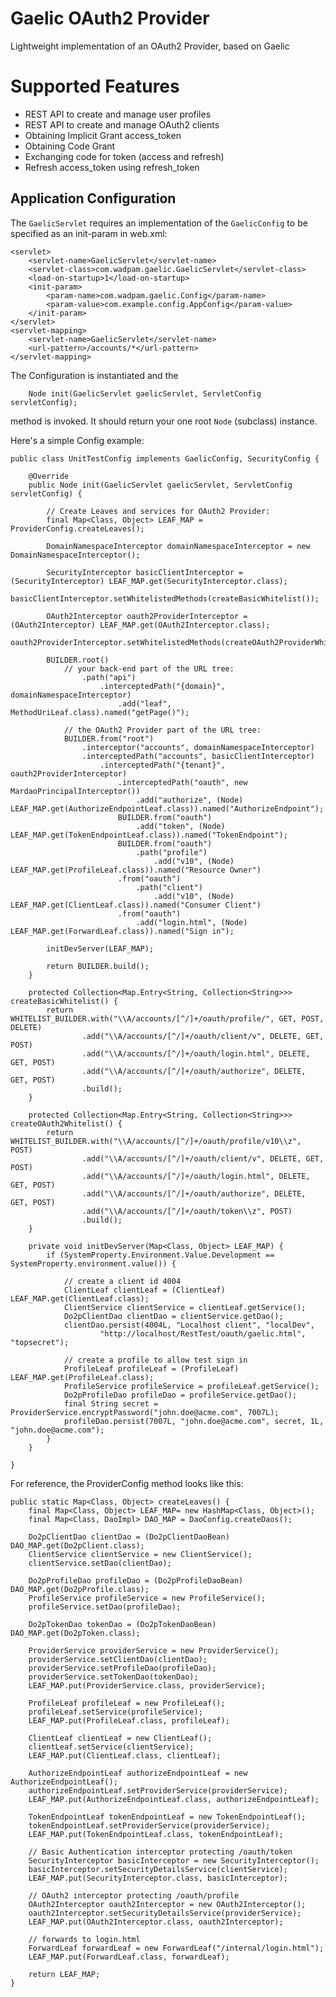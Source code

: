 Gaelic OAuth2 Provider
======================

Lightweight implementation of an OAuth2 Provider, based on Gaelic

Supported Features
==================
* REST API to create and manage user profiles
* REST API to create and manage OAuth2 clients
* Obtaining Implicit Grant access_token
* Obtaining Code Grant
* Exchanging code for token (access and refresh)
* Refresh access_token using refresh_token

Application Configuration
-------------------------
The `GaelicServlet` requires an implementation of the `GaelicConfig` to be specified
as an init-param in web.xml:
    
    <servlet>
        <servlet-name>GaelicServlet</servlet-name>
        <servlet-class>com.wadpam.gaelic.GaelicServlet</servlet-class>
        <load-on-startup>1</load-on-startup>
        <init-param> 
            <param-name>com.wadpam.gaelic.Config</param-name> 
            <param-value>com.example.config.AppConfig</param-value> 
        </init-param> 
    </servlet>
    <servlet-mapping>
        <servlet-name>GaelicServlet</servlet-name>
        <url-pattern>/accounts/*</url-pattern>
    </servlet-mapping>
    
The Configuration is instantiated and the 
    
        Node init(GaelicServlet gaelicServlet, ServletConfig servletConfig);
        
method is invoked. It should return your one root `Node` (subclass) instance.

Here's a simple Config example:
    
    public class UnitTestConfig implements GaelicConfig, SecurityConfig {

        @Override
        public Node init(GaelicServlet gaelicServlet, ServletConfig servletConfig) {

            // Create Leaves and services for OAuth2 Provider:
            final Map<Class, Object> LEAF_MAP = ProviderConfig.createLeaves();

            DomainNamespaceInterceptor domainNamespaceInterceptor = new DomainNamespaceInterceptor();

            SecurityInterceptor basicClientInterceptor = (SecurityInterceptor) LEAF_MAP.get(SecurityInterceptor.class);
            basicClientInterceptor.setWhitelistedMethods(createBasicWhitelist());

            OAuth2Interceptor oauth2ProviderInterceptor = (OAuth2Interceptor) LEAF_MAP.get(OAuth2Interceptor.class);
            oauth2ProviderInterceptor.setWhitelistedMethods(createOAuth2ProviderWhitelist());

            BUILDER.root()
                // your back-end part of the URL tree:
                    .path("api")
                        .interceptedPath("{domain}", domainNamespaceInterceptor)
                            .add("leaf", MethodUriLeaf.class).named("getPage()");

                // the OAuth2 Provider part of the URL tree:
                BUILDER.from("root")
                    .interceptor("accounts", domainNamespaceInterceptor)
                    .interceptedPath("accounts", basicClientInterceptor)
                        .interceptedPath("{tenant}", oauth2ProviderInterceptor)
                            .interceptedPath("oauth", new MardaoPrincipalInterceptor())
                                .add("authorize", (Node) LEAF_MAP.get(AuthorizeEndpointLeaf.class)).named("AuthorizeEndpoint");
                            BUILDER.from("oauth")
                                .add("token", (Node) LEAF_MAP.get(TokenEndpointLeaf.class)).named("TokenEndpoint");
                            BUILDER.from("oauth")
                                .path("profile")
                                    .add("v10", (Node) LEAF_MAP.get(ProfileLeaf.class)).named("Resource Owner")
                            .from("oauth")
                                .path("client")
                                    .add("v10", (Node) LEAF_MAP.get(ClientLeaf.class)).named("Consumer Client")
                            .from("oauth")
                                .add("login.html", (Node) LEAF_MAP.get(ForwardLeaf.class)).named("Sign in");

            initDevServer(LEAF_MAP);

            return BUILDER.build();
        }

        protected Collection<Map.Entry<String, Collection<String>>> createBasicWhitelist() {
            return WHITELIST_BUILDER.with("\\A/accounts/[^/]+/oauth/profile/", GET, POST, DELETE)
                    .add("\\A/accounts/[^/]+/oauth/client/v", DELETE, GET, POST)
                    .add("\\A/accounts/[^/]+/oauth/login.html", DELETE, GET, POST)
                    .add("\\A/accounts/[^/]+/oauth/authorize", DELETE, GET, POST)
                    .build();
        }

        protected Collection<Map.Entry<String, Collection<String>>> createOAuth2Whitelist() {
            return WHITELIST_BUILDER.with("\\A/accounts/[^/]+/oauth/profile/v10\\z", POST)
                    .add("\\A/accounts/[^/]+/oauth/client/v", DELETE, GET, POST)
                    .add("\\A/accounts/[^/]+/oauth/login.html", DELETE, GET, POST)
                    .add("\\A/accounts/[^/]+/oauth/authorize", DELETE, GET, POST)
                    .add("\\A/accounts/[^/]+/oauth/token\\z", POST)
                    .build();
        }

        private void initDevServer(Map<Class, Object> LEAF_MAP) {
            if (SystemProperty.Environment.Value.Development == SystemProperty.environment.value()) {

                // create a client id 4004
                ClientLeaf clientLeaf = (ClientLeaf) LEAF_MAP.get(ClientLeaf.class);
                ClientService clientService = clientLeaf.getService();
                Do2pClientDao clientDao = clientService.getDao();
                clientDao.persist(4004L, "Localhost client", "localDev", 
                        "http://localhost/RestTest/oauth/gaelic.html", "topsecret");

                // create a profile to allow test sign in
                ProfileLeaf profileLeaf = (ProfileLeaf) LEAF_MAP.get(ProfileLeaf.class);
                ProfileService profileService = profileLeaf.getService();
                Do2pProfileDao profileDao = profileService.getDao();
                final String secret = ProviderService.encryptPassword("john.doe@acme.com", 7007L);
                profileDao.persist(7007L, "john.doe@acme.com", secret, 1L, "john.doe@acme.com");
            }
        }

    }
    
For reference, the ProviderConfig method looks like this:
    
    public static Map<Class, Object> createLeaves() {
        final Map<Class, Object> LEAF_MAP= new HashMap<Class, Object>();
        final Map<Class, DaoImpl> DAO_MAP = DaoConfig.createDaos();
        
        Do2pClientDao clientDao = (Do2pClientDaoBean) DAO_MAP.get(Do2pClient.class);
        ClientService clientService = new ClientService();
        clientService.setDao(clientDao);
        
        Do2pProfileDao profileDao = (Do2pProfileDaoBean) DAO_MAP.get(Do2pProfile.class);
        ProfileService profileService = new ProfileService();
        profileService.setDao(profileDao);
        
        Do2pTokenDao tokenDao = (Do2pTokenDaoBean) DAO_MAP.get(Do2pToken.class);
        
        ProviderService providerService = new ProviderService();
        providerService.setClientDao(clientDao);
        providerService.setProfileDao(profileDao);
        providerService.setTokenDao(tokenDao);
        LEAF_MAP.put(ProviderService.class, providerService);
        
        ProfileLeaf profileLeaf = new ProfileLeaf();
        profileLeaf.setService(profileService);
        LEAF_MAP.put(ProfileLeaf.class, profileLeaf);
        
        ClientLeaf clientLeaf = new ClientLeaf();
        clientLeaf.setService(clientService);
        LEAF_MAP.put(ClientLeaf.class, clientLeaf);
        
        AuthorizeEndpointLeaf authorizeEndpointLeaf = new AuthorizeEndpointLeaf();
        authorizeEndpointLeaf.setProviderService(providerService);
        LEAF_MAP.put(AuthorizeEndpointLeaf.class, authorizeEndpointLeaf);
        
        TokenEndpointLeaf tokenEndpointLeaf = new TokenEndpointLeaf();
        tokenEndpointLeaf.setProviderService(providerService);
        LEAF_MAP.put(TokenEndpointLeaf.class, tokenEndpointLeaf);
        
        // Basic Authentication interceptor protecting /oauth/token
        SecurityInterceptor basicInterceptor = new SecurityInterceptor();
        basicInterceptor.setSecurityDetailsService(clientService);
        LEAF_MAP.put(SecurityInterceptor.class, basicInterceptor);
        
        // OAuth2 interceptor protecting /oauth/profile
        OAuth2Interceptor oauth2Interceptor = new OAuth2Interceptor();
        oauth2Interceptor.setSecurityDetailsService(providerService);
        LEAF_MAP.put(OAuth2Interceptor.class, oauth2Interceptor);
        
        // forwards to login.html
        ForwardLeaf forwardLeaf = new ForwardLeaf("/internal/login.html");
        LEAF_MAP.put(ForwardLeaf.class, forwardLeaf);
        
        return LEAF_MAP;
    }
    
